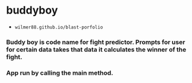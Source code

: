 # buddyboy


* `wilmer88.github.io/blast-porfolio`



### Buddy boy is code name for fight predictor. Prompts for user for certain data takes that data it calculates the winner of the fight.  

### App run by calling the main method.  
